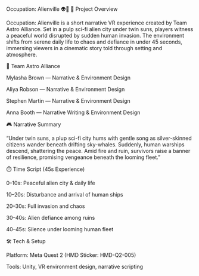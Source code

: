 Occupation: Alienville 👽🌌
📖 Project Overview

Occupation: Alienville is a short narrative VR experience created by Team Astro Alliance. Set in a pulp sci-fi alien city under twin suns, players witness a peaceful world disrupted by sudden human invasion. The environment shifts from serene daily life to chaos and defiance in under 45 seconds, immersing viewers in a cinematic story told through setting and atmosphere.

👥 Team Astro Alliance

Mylasha Brown — Narrative & Environment Design

Aliya Robson — Narrative & Environment Design

Stephen Martin — Narrative & Environment Design

Anna Booth — Narrative Writing & Environment Design

🎮 Narrative Summary

“Under twin suns, a plup sci-fi city hums with gentle song as silver-skinned citizens wander beneath drifting sky-whales. Suddenly, human warships descend, shattering the peace. Amid fire and ruin, survivors raise a banner of resilience, promising vengeance beneath the looming fleet.”

⏱️ Time Script (45s Experience)

0–10s: Peaceful alien city & daily life

10–20s: Disturbance and arrival of human ships

20–30s: Full invasion and chaos

30–40s: Alien defiance among ruins

40–45s: Silence under looming human fleet

🛠️ Tech & Setup

Platform: Meta Quest 2 (HMD Sticker: HMD-Q2-005)

Tools: Unity, VR environment design, narrative scripting
